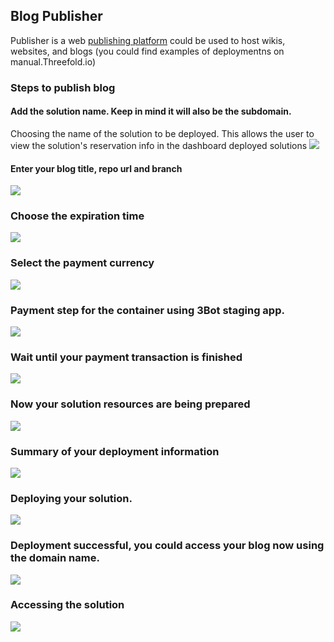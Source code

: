 ## Blog Publisher

Publisher is a web [publishing platform](https://github.com/Threefoldfoundation/publishingtools) could be used to host wikis, websites, and blogs (you could find examples of deploymentns on manual.Threefold.io)

### Steps to publish blog

#### Add the solution name. Keep in mind it will also be the subdomain.
Choosing the name of the solution to be deployed. This allows the user to view the solution's reservation info in the dashboard deployed solutions
![](./img/blog_1.png)

#### Enter your blog title, repo url and branch
![](./img/blog_2.png)

### Choose the expiration time
![](./img/blog_3.png)

### Select the payment currency
![](./img/blog_4.png)

### Payment step for the container using 3Bot staging app.
![](./img/blog_5.png)

### Wait until your payment transaction is finished
![](./img/blog_6.png)

### Now your solution resources are being prepared
![](./img/blog_7.png)

### Summary of your deployment information
![](./img/blog_8.png)

### Deploying your solution.
![](./img/blog_9.png)

### Deployment successful, you could access your blog now using the domain name.
![](./img/blog_10.png)

### Accessing the solution
![](./img/blog_11.png)
